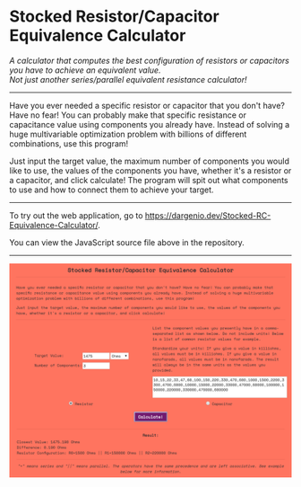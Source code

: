 # Stocked Resistor/Capacitor Equivalence Calculator
*A calculator that computes the best configuration of resistors or capacitors you have to achieve an equivalent value.   
Not just another series/parallel equivalent resistance calculator!*  

---  
Have you ever needed a specific resistor or capacitor that you don't have? Have no fear! You can probably make that specific resistance or capacitance value using components you already have. Instead of solving a huge multivariable optimization problem with billions of different combinations, use this program!  

Just input the target value, the maximum number of components you would like to use, the values of the components you have, whether it's a resistor or a capacitor, and click calculate! The program will spit out what components to use and how to connect them to achieve your target.  

---  
To try out the web application, go to https://dargenio.dev/Stocked-RC-Equivalence-Calculator/.  

You can view the JavaScript source file above in the repository.  

---
<p align="center">
  <img src="https://github.com/mjdargen/Stocked-RC-Equivalence-Calculator/blob/master/media/screenshot.png" >
</p>
